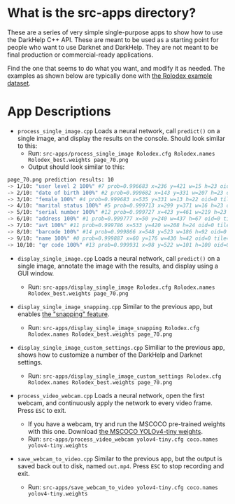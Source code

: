 # What is the src-apps directory?

These are a series of very simple single-purpose apps to show how to use the DarkHelp C++ API.  These are meant to be used as a starting point for people who want to use Darknet and DarkHelp.  They are not meant to be final production or commercial-ready applications.

Find the one that seems to do what you want, and modify it as needed.  The examples as shown below are typically done with [the Rolodex example dataset](https://www.ccoderun.ca/programming/2023-11-06_Rolodex/).

# App Descriptions

* `process_single_image.cpp`  Loads a neural network, call `predict()` on a single image, and display the results on the console.  Should look similar to this:
	* Run:  `src-apps/process_single_image Rolodex.cfg Rolodex.names Rolodex_best.weights page_70.png`
	* Output should look similar to this:
```bash
page_70.png prediction results: 10
-> 1/10: "user level 2 100%" #7 prob=0.996683 x=236 y=421 w=15 h=23 oid=0 tile=0 entries=1
-> 2/10: "date of birth 100%" #2 prob=0.999682 x=143 y=331 w=207 h=23 oid=0 tile=0 entries=1
-> 3/10: "female 100%" #4 prob=0.999683 x=535 y=331 w=13 h=22 oid=0 tile=0 entries=1
-> 4/10: "marital status 100%" #5 prob=0.999713 x=299 y=371 w=16 h=23 oid=0 tile=0 entries=1
-> 5/10: "serial number 100%" #12 prob=0.999727 x=423 y=461 w=219 h=23 oid=0 tile=0 entries=1
-> 6/10: "address 100%" #1 prob=0.999777 x=50 y=240 w=437 h=67 oid=0 tile=0 entries=1
-> 7/10: "avt 100%" #11 prob=0.999786 x=533 y=420 w=208 h=24 oid=0 tile=0 entries=1
-> 8/10: "barcode 100%" #14 prob=0.999866 x=548 y=523 w=186 h=92 oid=0 tile=0 entries=1
-> 9/10: "name 100%" #0 prob=0.999887 x=60 y=176 w=430 h=42 oid=0 tile=0 entries=1
-> 10/10: "qr code 100%" #13 prob=0.999931 x=98 y=522 w=101 h=100 oid=0 tile=0 entries=1
```

* `display_single_image.cpp`  Loads a neural network, call `predict()` on a single image, annotate the image with the results, and display using a GUI window.
	* Run:  `src-apps/display_single_image Rolodex.cfg Rolodex.names Rolodex_best.weights page_70.png`

* `display_single_image_snapping.cpp`  Similar to the previous app, but enables [the "snapping" feature](https://www.ccoderun.ca/darkhelp/api/classDarkHelp_1_1Config.html#af5a408e8347469584373338271007ede).
	* Run:   `src-apps/display_single_image_snapping Rolodex.cfg Rolodex.names Rolodex_best.weights page_70.png`

* `display_single_image_custom_settings.cpp`  Similiar to the previous app, shows how to customize a number of the DarkHelp and Darknet settings.
	* Run:  `src-apps/display_single_image_custom_settings Rolodex.cfg Rolodex.names Rolodex_best.weights page_70.png`

* `process_video_webcam.cpp`  Loads a neural network, open the first webcam, and continuously apply the network to every video frame.  Press `ESC` to exit.
	* If you have a webcam, try and run the MSCOCO pre-trained weights with this one.  Download [the MSCOCO YOLOv4-tiny weights](https://github.com/hank-ai/darknet#mscoco-pre-trained-weights).
	* Run:  `src-apps/process_video_webcam yolov4-tiny.cfg coco.names yolov4-tiny.weights`

* `save_webcam_to_video.cpp` Similar to the previous app, but the output is saved back out to disk, named `out.mp4`.  Press `ESC` to stop recording and exit.
	* Run:  `src-apps/save_webcam_to_video yolov4-tiny.cfg coco.names yolov4-tiny.weights`
